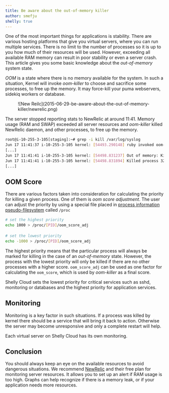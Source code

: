 ```yaml
---
title: Be aware about the out-of-memory killer
author: smefju
shelly: true
---
```


One of the most important things for applications is stability. There are various hosting platforms that give you virtual servers, where you can run multiple services. There is no limit to the number of processes so it is up to you how much of their resources will be used. However, exceeding all available RAM memory can result in poor stability or even a server crash. This article gives you some basic knowledge about the *out-of-memory* system state.

*OOM* is a state where there is no memory available for the system. In such a situation, Kernel will invoke *oom-killer* to choose and sacrifice some processes, to free up the memory. It may force-kill your puma webservers, sidekiq workers or database.

<figure>
  ![New Reilc](2015-06-29-be-aware-about-the-out-of-memory-killer/newrelic.png)
</figure>

The server stopped reporting stats to NewRelic at around 11:41. Memory usage (RAM and SWAP) exceeded all server resources and *oom-killer* killed NewRelic daemon, and other processes, to free up the memory.

```bash
root@i-10-255-3-105[staging]:~# grep -i kill /var/log/syslog
Jun 17 11:41:37 i-10-255-3-105 kernel: [54493.290148] ruby invoked oom-killer: gfp_mask=0x201da, order=0, oom_score_adj=0
[...]
Jun 17 11:41:41 i-10-255-3-105 kernel: [54498.831237] Out of memory: Kill process 32236 (ruby) score 912 or sacrifice child
Jun 17 11:41:41 i-10-255-3-105 kernel: [54498.831894] Killed process 32236 (ruby) total-vm:209732kB, anon-rss:921340kB, file-rss:0kB
[...]
```

## OOM Score

There are various factors taken into consideration for calculating the priority for killing a given process. One of them is *oom score adjustment*. The user can adjust the priority by using a special file placed in [process information pseudo-filesystem][proc] called `/proc`

```bash
# set the highest priority
echo 1000 > /proc/[PID]/oom_score_adj

# set the lowest priority
echo -1000 > /proc/[PID]/oom_score_adj
```

The highest priority means that the particular process will always be marked for killing in the case of an *out-of-memory* state. However, the process with the lowest priority will only be killed if there are no other processes with a higher score. `oom_score_adj` can be used as one factor for calculating the `oom_score`, which is used by *oom-killer* as a final score.

Shelly Cloud sets the lowest priority for critical services such as sshd, monitoring or databases and the highest priority for application services.

## Monitoring

Monitoring is a key factor in such situations. If a process was killed by kernel there should be a service that will bring it back to action. Otherwise the server may become unresponsive and only a complete restart will help.

Each virtual server on Shelly Cloud has its own monitoring.

## Conclusion

You should always keep an eye on the available resources to avoid dangerous situations. We recommend [NewRelic][NewRelic] and their free plan for monitoring server resources. It allows you to set up an alert if RAM usage is too high. Graphs can help recognize if there is a memory leak, or if your application needs more resources.

[proc]:     http://man7.org/linux/man-pages/man5/proc.5.html
[newrelic]: https://shellycloud.com/documentation/faq#new_relic
